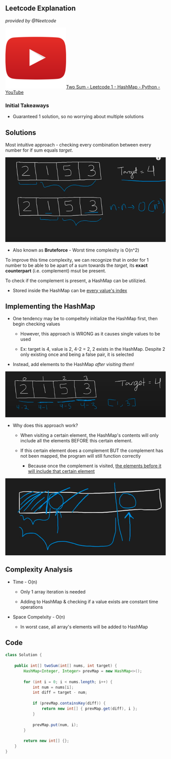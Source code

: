 ## Leetcode Explanation

*provided by @Neetcode*

<img src="youtubeimg.png" title="" alt="youtube" width="191">[Two Sum - Leetcode 1 - HashMap - Python - YouTube](https://www.youtube.com/watch?v=KLlXCFG5TnA)

### Initial Takeaways

* Guaranteed 1 solution, so no worrying about multiple solutions

## Solutions

Most intuitive approach - checking every combination between every number for if sum equals *target*.

![diagram](1.png)

* Also known as **Bruteforce** - Worst time complexity is O(n^2)

To improve this time complexity, we can recognize that in order for 1 number to be able to be apart of a sum towards the *target*, its **exact counterpart** (i.e. complement) msut be present.

To check if the complement is present, a HashMap can be utilizied.

* Stored inside the HashMap can be <u>every value's index</u>

## Implementing the HashMap

* One tendency may be to compeltely initialize the HashMap first, then begin checking values
  
  * However, this approach is WRONG as it causes single values to be used
  
  * Ex: target is 4, value is 2, 4-2 = 2, 2 exists in the HashMap. Despite 2 only existing once and being a false pair, it is selected

* Instead, add elements to the HashMap *after visiting them*!

![2.png](2.png)

* Why does this approach work?
  
  * When visiting a certain element, the HashMap's contents will only include all the elements BEFORE this certain element.
  
  * If this certain element does a complement BUT the complement has not been mapped, the program will still function correctly
    
    * Because once the complement is visited, <u>the elements before it will include that certain element</u>

![diagram](3.png)

## Complexity Analysis

* Time - O(n)
  
  * Only 1 array iteration is needed
  
  * Adding to HashMap & checking if a value exists are constant time operations

* Space Compelxity - O(n)
  
  * In worst case, all array's elements will be added to HashMap

## Code

```java
class Solution {

    public int[] twoSum(int[] nums, int target) {
        HashMap<Integer, Integer> prevMap = new HashMap<>();

        for (int i = 0; i < nums.length; i++) {
            int num = nums[i];
            int diff = target - num;

            if (prevMap.containsKey(diff)) {
                return new int[] { prevMap.get(diff), i };
            }

            prevMap.put(num, i);
        }

        return new int[] {};
    }
}
```
